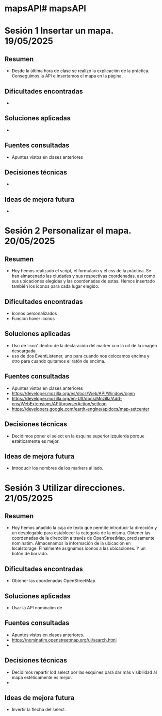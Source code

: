 # mapsAPI# mapsAPI
# Sesión 1  Insertar un mapa. 19/05/2025

## Resumen
- Desde la última hora de clase se realizó la explicación de la práctica. Conseguimos la API e insertamos el mapa en la página.

## Dificultades encontradas
- 

## Soluciones aplicadas
- 

## Fuentes consultadas 
- Apuntes vistos en clases anteriores

## Decisiones técnicas
- 

## Ideas de mejora futura
- 



# Sesión 2 Personalizar el mapa. 20/05/2025

## Resumen
- Hoy hemos realizado el script, el formulario y el css de la práctica. Se han almacenado las ciudades y sus respectivas coordenadas, así como sus ubicaciones elegidas y las coordenadas de estas. 
Hemos insertado también los iconos para cada lugar elegido.

## Dificultades encontradas
- Iconos personalizados
- Función hover iconos

## Soluciones aplicadas
- Uso de 'icon' dentro de la declaración del marker con la url de la imagen descargada.
- uso de dos EventListener, uno para cuando nos colocamos encima y otro para cuando quitamos el ratón de encima.

## Fuentes consultadas
- Apuntes vistos en clases anteriores
- https://developer.mozilla.org/es/docs/Web/API/Window/open
- https://developer.mozilla.org/en-US/docs/Mozilla/Add-ons/WebExtensions/API/browserAction/setIcon
- https://developers.google.com/earth-engine/apidocs/map-setcenter

## Decisiones técnicas
- Decidimos poner el select en la esquina superior izquierda porque estéticamente es mejor.

## Ideas de mejora futura
- Introducir los nombres de los markers al lado.

# Sesión 3 Utilizar direcciones. 21/05/2025

## Resumen
- Hoy hemos añadido la caja de texto que permite introducir la dirección y un desplegable para establecer la categoría de la misma. Obtener las coordenadas de la dirección a través de OpenStreetMap, precisamente nominatim. Almacenamos la información de la ubicación en localstorage. Finalmente asignamos iconos a las ubicaciones. Y un botón de borrado.

## Dificultades encontradas
- Obtener las coordenadas OpenStreetMap.

## Soluciones aplicadas
- Usar la API nominatim de 

## Fuentes consultadas
- Apuntes vistos en clases anteriores.
- https://nominatim.openstreetmap.org/ui/search.html
- 

## Decisiones técnicas
- Decidimos repartir lod select por las esquines para dar más visibilidad al mapa estéticamente es mejor.
- 

## Ideas de mejora futura
- Invertir la flecha del select.

